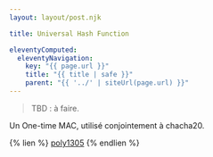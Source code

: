 ```yaml
---
layout: layout/post.njk

title: Universal Hash Function

eleventyComputed:
  eleventyNavigation:
    key: "{{ page.url }}"
    title: "{{ title | safe }}"
    parent: "{{ '../' | siteUrl(page.url) }}"
---
```


> TBD : à faire.

Un One-time MAC, utilisé conjointement à chacha20.

{% lien %}
[poly1305](https://en.wikipedia.org/wiki/Poly1305)
{% endlien %}

